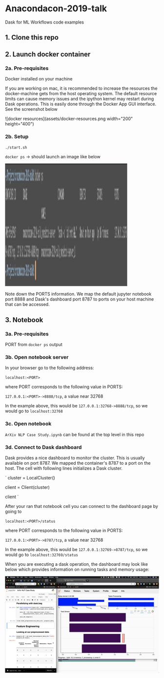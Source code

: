 Anacondacon-2019-talk
==============================

Dask for ML Workflows code examples

## 1. Clone this repo

## 2. Launch docker container

### 2a. Pre-requisites

Docker installed on your machine

If you are working on mac, it is recommended to increase the resources the docker-machine gets from the host operating system. The default resource limits can cause memory issues and the ipython kernel may restart during Dask operations. This is easily done through the Docker App GUI interface. See the screenshot below

![docker resources](assets/docker-resources.png width="200" height="400")


### 2b. Setup

`./start.sh`

`docker ps` -> should launch an image like below

<img src="assets/docker_ps.png" width="400" height="400">
 
 Note down the PORTS information. We map the default jupyter notebook port 8888 and Dask's dashboard port 8787 to ports on your host machine that can be accessed.

## 3. Notebook

### 3a. Pre-requisites

PORT from `docker ps` output

### 3b. Open notebook server

In your browser go to the following address:

`localhost:<PORT>`

where PORT corresponds to the following value in PORTS:

`127.0.0.1:<PORT>->8888/tcp`, a value near 32768

In the example above, this would be `127.0.0.1:32768->8888/tcp`, so we would go to `localhost:32768`

### 3c. Open notebook

`ArXiv NLP Case Study.ipynb` can be found at the top level in this repo

### 3d. Connect to Dask dashboard

Dask provides a nice dashboard to monitor the cluster. This is usually available on port 8787. We mapped the container's 8787 to a port on the host. The cell with following lines initializes a Dask cluster.

`
cluster = LocalCluster()

client = Client(cluster)

client
`

After your ran that notebook cell you can connect to the dashboard page by going to 

`localhost:<PORT>/status`

where PORT corresponds to the following value in PORTS:

`127.0.0.1:<PORT>->8787/tcp`, a value near 32768

In the example above, this would be `127.0.0.1:32769->8787/tcp`, so we would go to `localhost:32769/status`

When you are executing a dask operation,  the dashboard may look like below which provides information on running tasks and memory usage:

![dask dashboard](assets/dask_dashboard.png)

